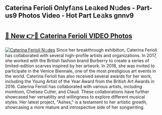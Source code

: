 ## Caterina Ferioli Onlyf𝚊ns Le𝚊ked N𝚞des - Part-us9 Photos Video - Hot Part Le𝚊ks gnnv9

# <h2><a href="http://ac20501.deff.icu/?id=Caterina+Ferioli">🔗 New 👉🔴 Caterina Ferioli VIDEO Photos</a></h2>

[![Caterina Ferioli N𝚞des](https://i.imgur.com/rIISA9y.gif)](http://ac20501.deff.icu/?id=Caterina+Ferioli)
Since her breakthrough exhibition, Caterina Ferioli has collaborated with several high-profile artists and organizations. In 2017, she worked with the British fashion brand Burberry to create a series of limited-edition scarves inspired by her artwork. In 2018, she was invited to participate in the Venice Biennale, one of the most prestigious art events in the world. Caterina Ferioli has also received several awards for her work, including the Young Artist of the Year Award from the British Art Awards in 2016. Caterina Ferioli has collaborated with various artists, including mxmtoon, Chelsea Cutler, and Claud. These collaborations have further showcased her versatility and willingness to explore different musical styles. Her latest project, "Ashes," is a testament to her artistic growth, showcasing a more mature and introspective side of her songwriting.
